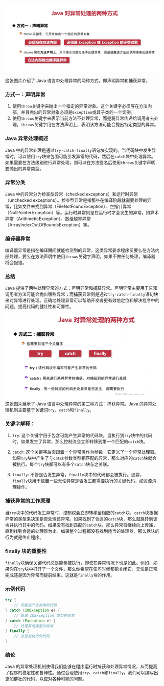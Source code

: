 ![alt text](image-7.png)

这张图片介绍了 Java 语言中处理异常的两种方式，即声明异常和捕获异常。

### 方式一：声明异常

1. 使用`throw`关键字来抛出一个指定的异常对象。这个关键字必须写在方法内部，并且抛出的异常对象必须是`Exception`或其子类的一个实例。
2. 使用`throws`关键字来表示当前方法不处理异常，而是将异常传递给调用者去处理。`throws`关键字用在方法声明上，表明该方法可能会抛出特定类型的异常。

### Java 异常处理概述

Java 中的异常处理是通过`try-catch-finally`语句块实现的。当代码块中发生异常时，可以使用`try`块来包围可能引发异常的代码，然后在`catch`块中处理异常。如果需要在方法级别进行异常处理，则可以在方法签名后使用`throws`关键字声明要抛出的异常类型。

### 异常分类

Java 中的异常分为检查型异常（checked exceptions）和运行时异常（unchecked exceptions）。检查型异常是指那些在编译阶段就需要处理的异常，比如文件未找到异常（FileNotFoundException）、空指针异常（NullPointerException）等。运行时异常则是在运行时才会发生的异常，如算术异常（ArithmeticException）、数组越界异常（ArrayIndexOutOfBoundsException）等。

### 编译器异常

编译器异常是指在编译期间就能检测到的异常，这类异常要求程序员要么在方法内部处理，要么在方法声明中使用`throws`关键字声明。如果不做任何处理，编译器将会报错。

### 总结

Java 提供了两种处理异常的方式：声明异常和捕获异常。声明异常主要用于告知调用者方法可能会抛出哪些异常；而捕获异常则是通过`try-catch-finally`语句块来对异常进行处理。正确地处理异常可以帮助开发者更有效地定位和解决程序中的问题，提高代码的健壮性和可靠性。

![alt text](image-8.png)
这张图片展示了 Java 语言中处理异常的第二种方式：捕获异常。Java 的异常处理机制主要基于关键词`try`、`catch`和`finally`。

### 关键字解释：

1. `try`: 这个关键字用于包含可能产生异常的代码块。当执行到`try`块中的代码时，如果发生了异常，那么控制流会立即转移到第一个匹配的`catch`块。

2. `catch`: 这个关键字后面跟着一个异常类作为参数，它定义了一个异常处理器。如果`try`块中产生了与`catch`参数类型相匹配的异常，那么对应的`catch`块就会被执行。每个`try`块都可以有多个`catch`块与之关联。

3. `finally`: 不管是否发生异常，`finally`块中的代码都会被执行。通常，`finally`块用于放置一些无论异常是否发生都需要执行的关键代码，如资源清理操作。

### 捕获异常的工作原理

当`try`块中的代码发生异常时，控制权会立即转移至相应的`catch`块。`catch`块根据异常的类型来决定是否处理该异常。如果找到了合适的`catch`块，那么就跳转到该块并执行其中的代码。如果没有找到匹配的`catch`块，那么异常将继续向上传递，直到找到合适的处理器为止。如果整个过程都没有找到适当的处理器，那么默认的行为就是终止程序。

### finally 块的重要性

`finally`块确保关键代码总是能够被执行，即使在异常情况下也是如此。例如，如果你在`try`块中打开了一个文件，那么你希望在任何时候都能关闭它，无论是正常完成还是因为异常而提前结束。这就是`finally`块的作用。

### 示例代码

```java
try {
    // 可能会产生异常的代码
} catch (IOException e) {
    // 处理 IOException 类型的异常
} catch (Exception e) {
    // 处理其他类型的异常
} finally {
    // 总是会执行的代码
}
```

### 结论

Java 的异常处理机制使得我们能够在程序运行时捕获和处理异常情况，从而提高了程序的稳定性和鲁棒性。通过合理使用`try`、`catch`和`finally`，我们可以编写出更加健壮的代码，以应对各种可能的问题。
